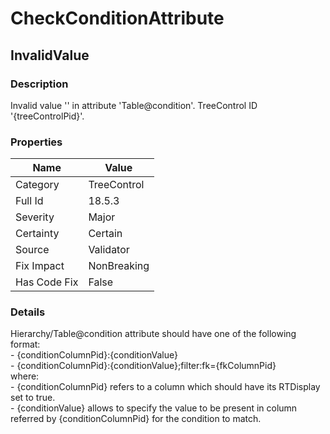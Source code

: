 ﻿---  
uid: Validator_18_5_3  
---

# CheckConditionAttribute

## InvalidValue

### Description

Invalid value '' in attribute 'Table@condition'. TreeControl ID '{treeControlPid}'.

### Properties

| Name         | Value       |
| ------------ | ----------- |
| Category     | TreeControl |
| Full Id      | 18.5.3      |
| Severity     | Major       |
| Certainty    | Certain     |
| Source       | Validator   |
| Fix Impact   | NonBreaking |
| Has Code Fix | False       |

### Details

Hierarchy\/Table@condition attribute should have one of the following format:  
\- {conditionColumnPid}:{conditionValue}  
\- {conditionColumnPid}:{conditionValue};filter:fk\={fkColumnPid}  
where:  
\- {conditionColumnPid} refers to a column which should have its RTDisplay set to true.  
\- {conditionValue} allows to specify the value to be present in column referred by {conditionColumnPid} for the condition to match.
